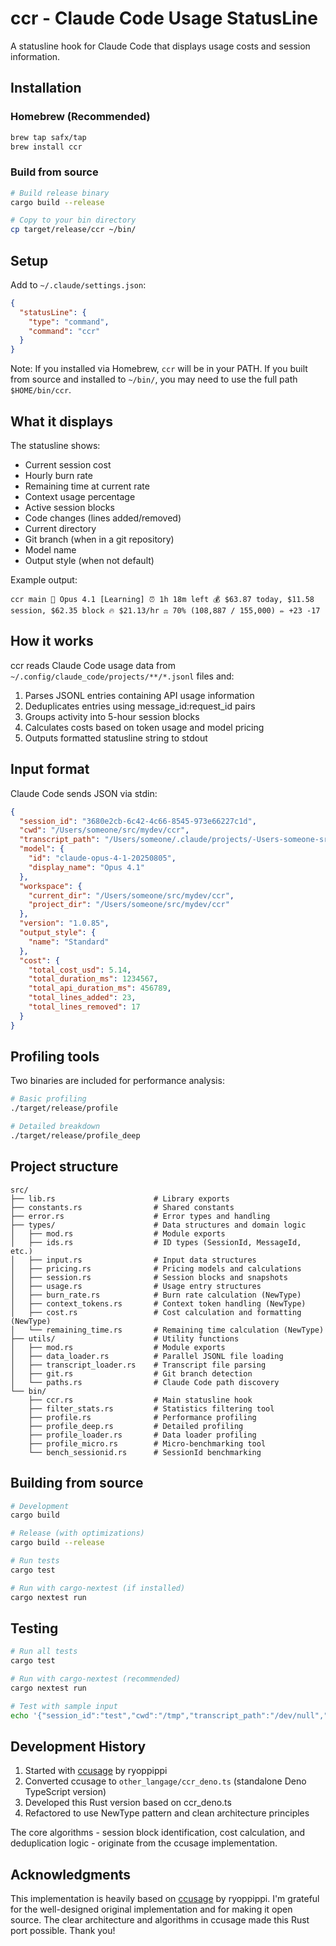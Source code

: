 # ccr - Claude Code Usage StatusLine

A statusline hook for Claude Code that displays usage costs and session information.

## Installation

### Homebrew (Recommended)

```bash
brew tap safx/tap
brew install ccr
```

### Build from source

```bash
# Build release binary
cargo build --release

# Copy to your bin directory
cp target/release/ccr ~/bin/
```

## Setup

Add to `~/.claude/settings.json`:

```json
{
  "statusLine": {
    "type": "command",
    "command": "ccr"
  }
}
```

Note: If you installed via Homebrew, `ccr` will be in your PATH. If you built from source and installed to `~/bin/`, you may need to use the full path `$HOME/bin/ccr`.

## What it displays

The statusline shows:
- Current session cost
- Hourly burn rate
- Remaining time at current rate
- Context usage percentage
- Active session blocks
- Code changes (lines added/removed)
- Current directory 
- Git branch (when in a git repository)
- Model name
- Output style (when not default)

Example output:
```
ccr main 👤 Opus 4.1 [Learning] ⏰ 1h 18m left 💰 $63.87 today, $11.58 session, $62.35 block 🔥 $21.13/hr ⚖️ 70% (108,887 / 155,000) ✏️ +23 -17
```

## How it works

ccr reads Claude Code usage data from `~/.config/claude_code/projects/**/*.jsonl` files and:

1. Parses JSONL entries containing API usage information
2. Deduplicates entries using message_id:request_id pairs
3. Groups activity into 5-hour session blocks
4. Calculates costs based on token usage and model pricing
5. Outputs formatted statusline string to stdout

## Input format

Claude Code sends JSON via stdin:

```json
{
  "session_id": "3680e2cb-6c42-4c66-8545-973e66227c1d",
  "cwd": "/Users/someone/src/mydev/ccr",
  "transcript_path": "/Users/someone/.claude/projects/-Users-someone-src-mydev-ccr/3680e2cb-6c42-4c66-8545-973e66227c1d.jsonl",
  "model": {
    "id": "claude-opus-4-1-20250805",
    "display_name": "Opus 4.1"
  },
  "workspace": {
    "current_dir": "/Users/someone/src/mydev/ccr",
    "project_dir": "/Users/someone/src/mydev/ccr"
  },
  "version": "1.0.85",
  "output_style": {
    "name": "Standard"
  },
  "cost": {
    "total_cost_usd": 5.14,
    "total_duration_ms": 1234567,
    "total_api_duration_ms": 456789,
    "total_lines_added": 23,
    "total_lines_removed": 17
  }
}
```

## Profiling tools

Two binaries are included for performance analysis:

```bash
# Basic profiling
./target/release/profile

# Detailed breakdown
./target/release/profile_deep
```

## Project structure

```
src/
├── lib.rs                      # Library exports
├── constants.rs                # Shared constants  
├── error.rs                    # Error types and handling
├── types/                      # Data structures and domain logic
│   ├── mod.rs                  # Module exports
│   ├── ids.rs                  # ID types (SessionId, MessageId, etc.)
│   ├── input.rs                # Input data structures
│   ├── pricing.rs              # Pricing models and calculations
│   ├── session.rs              # Session blocks and snapshots
│   ├── usage.rs                # Usage entry structures
│   ├── burn_rate.rs            # Burn rate calculation (NewType)
│   ├── context_tokens.rs       # Context token handling (NewType)
│   ├── cost.rs                 # Cost calculation and formatting (NewType)
│   └── remaining_time.rs       # Remaining time calculation (NewType)
├── utils/                      # Utility functions
│   ├── mod.rs                  # Module exports
│   ├── data_loader.rs          # Parallel JSONL file loading
│   ├── transcript_loader.rs    # Transcript file parsing
│   ├── git.rs                  # Git branch detection
│   └── paths.rs                # Claude Code path discovery
└── bin/
    ├── ccr.rs                  # Main statusline hook
    ├── filter_stats.rs         # Statistics filtering tool
    ├── profile.rs              # Performance profiling
    ├── profile_deep.rs         # Detailed profiling
    ├── profile_loader.rs       # Data loader profiling
    ├── profile_micro.rs        # Micro-benchmarking tool
    └── bench_sessionid.rs      # SessionId benchmarking
```

## Building from source

```bash
# Development
cargo build

# Release (with optimizations)
cargo build --release

# Run tests
cargo test

# Run with cargo-nextest (if installed)
cargo nextest run
```

## Testing

```bash
# Run all tests
cargo test

# Run with cargo-nextest (recommended)
cargo nextest run

# Test with sample input
echo '{"session_id":"test","cwd":"/tmp","transcript_path":"/dev/null","model":{"display_name":"claude-3-5-sonnet-20241022","max_output_tokens":8192}}' | ./target/release/ccr
```

## Development History

1. Started with [ccusage](https://github.com/ryoppippi/ccusage) by ryoppippi
2. Converted ccusage to `other_langage/ccr_deno.ts` (standalone Deno TypeScript version)
3. Developed this Rust version based on ccr_deno.ts
4. Refactored to use NewType pattern and clean architecture principles

The core algorithms - session block identification, cost calculation, and deduplication logic - originate from the ccusage implementation.

## Acknowledgments

This implementation is heavily based on [ccusage](https://github.com/ryoppippi/ccusage) by ryoppippi. I'm grateful for the well-designed original implementation and for making it open source. The clear architecture and algorithms in ccusage made this Rust port possible. Thank you!